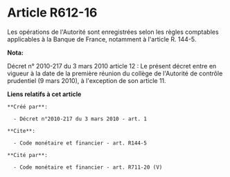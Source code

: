 # Article R612-16

Les opérations de l'Autorité sont enregistrées selon les règles comptables applicables à la Banque de France, notamment à
l'article R. 144-5.

**Nota:**

Décret n° 2010-217 du 3 mars 2010 article 12 : Le présent décret entre en vigueur à la date de la première réunion du collège
de l'Autorité de contrôle prudentiel (9 mars 2010), à l'exception de son article 11.

**Liens relatifs à cet article**

	**Créé par**:

	  - Décret n°2010-217 du 3 mars 2010 - art. 1

	**Cite**:

	  - Code monétaire et financier - art. R144-5

	**Cité par**:

	  - Code monétaire et financier - art. R711-20 (V)
